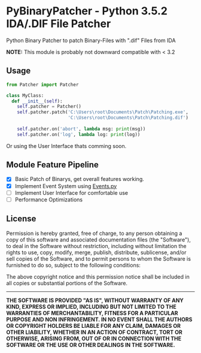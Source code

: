 # PyBinaryPatcher - Python 3.5.2 IDA/.DIF File Patcher
Python Binary Patcher to patch Binary-Files with ".dif" Files from IDA

<b>NOTE:</b> This module is probably not downward compatible with < 3.2

## Usage
````python
from Patcher import Patcher

class MyClass:
  def __init__(self):
    self.patcher = Patcher()
    self.patcher.patch('C:\Users\root\Documents\Patch\Patching.exe', 
                       'C:\Users\root\Documents\Patch\Patching.dif')
                       
    self.patcher.on('abort', lambda msg: print(msg))
    self.patcher.on('log', lambda log: print(log))
````
Or using the User Interface thats comming soon.

## Module Feature Pipeline
- [x] Basic Patch of Binarys, get overall features working.
- [x] Implement Event System using [Events.py](https://github.com/Lepstr/PyEvent)
- [ ] Implement User Interface for comfortable use
- [ ] Performance Optimizations

## License
Permission is hereby granted, free of charge, to any person obtaining a copy of this software and associated documentation files (the "Software"), to deal in the Software without restriction, including without limitation the rights to use, copy, modify, merge, publish, distribute, sublicense, and/or sell copies of the Software, and to permit persons to whom the Software is furnished to do so, subject to the following conditions:

The above copyright notice and this permission notice shall be included in all copies or substantial portions of the Software.
<hr />
<b>THE SOFTWARE IS PROVIDED "AS IS", WITHOUT WARRANTY OF ANY KIND, EXPRESS OR IMPLIED, INCLUDING BUT NOT LIMITED TO THE WARRANTIES OF MERCHANTABILITY, FITNESS FOR A PARTICULAR PURPOSE AND NON INFRINGEMENT. IN NO EVENT SHALL THE AUTHORS OR COPYRIGHT HOLDERS BE LIABLE FOR ANY CLAIM, DAMAGES OR OTHER LIABILITY, WHETHER IN AN ACTION OF CONTRACT, TORT OR OTHERWISE, ARISING FROM, OUT OF OR IN CONNECTION WITH THE SOFTWARE OR THE USE OR OTHER DEALINGS IN THE SOFTWARE.</b>

